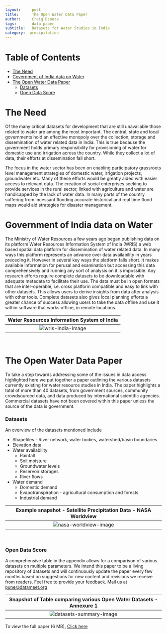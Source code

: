 ```yaml
---
layout:     post
title:      The Open Water Data Paper
author:     Craig Dsouza
tags: 		data paper
subtitle:  	Datasets for Water Studies in India
category:  precipitation
---
```

<!-- Start Writing Below in Markdown -->

Table of Contents
=================
  * [The Need](#the-need)
  * [Government of India data on Water](#government-of-india-data-on-water)
  * [The Open Water Data Paper](#the-open-water-data-paper)
    * [Datasets](#datasets)
    * [Open Data Score](#open-data-score)

# The Need
Of the many critical datasets for development that are still unavailable those related to water are among the most important. The central, state and local governments hold an effective monopoly over the collection, storage and dissemination of water related data in India. This is true because the government holds primary responsibility for provisioning of water for domestic use and irrigation across the country. While they collect a lot of data, their efforts at dissemination fall short. 

The focus in the water sector has been on enabling participatory grassroots level management strategies of domestic water, irrigation projects, groundwater etc. Many of these efforts would be greatly aided with easier access to relevant data. The creation of social enterprises seeking to provide services in the rural sector, linked with agriculture and water are handicapped by the lack of water data. In many parts of the country suffering from incessant flooding accurate historical and real time flood maps would aid strategies for disaster management. 

# Government of India data on Water
The Ministry of Water Resources a few years ago began publishing data on its platform Water Resources Information System of India (WRIS) a web based spatial data platform for dissemination of water related data. In many ways this platform represents an advance over data availability in years preceding it. However in several key ways the platform falls short. It makes available information for perusal and examination but accessing this data comprehensively and running any sort of analysis on it is impossible. Any research efforts require complete datasets to be downloadable with adequate metadata to facilitate their use. The data must be in open formats that are inter-operable, i.e. cross platform compatible and easy to link with other datasets. This allows users to derive insights from data after analysis with other tools. Complete datasets also gives local planning efforts a greater chance of success allowing users to take the data offline and use it within software that works offline, in remote locations. 

| Water Resources Information System of India|
|:---:|
| ![wris-india-image](https://datameet-pune.github.io/open-water-data/img/wris-india.png) |
<br>

# The Open Water Data Paper
To take a step towards addressing some of the issues in data access highlighted here we put together a paper outlining the various datasets currently existing for water resource studies in India. The paper highlights a total of more than 40 datasets, from government sources, community crowdsourced data, and data produced by international scientific agencies. Commercial datasets have not been covered within this paper unless the source of the data is government.

### Datasets
An overview of the datasets mentioned include<br>
* Shapefiles - River network, water bodies, watershed/basin boundaries
* Elevation data
* Water availability
  * Rainfall
  * Soil moisture
  * Groundwater levels
  * Reservoir storages
  * River flows
* Water demand
  * Domestic demand
  * Evapotranspiration - agricultural consumption and forests
  * Industrial demand

| Example snapshot - Satellite Precipitation Data - NASA Worldview|
|:---:|
| ![nasa-worldview-image](https://datameet-pune.github.io/open-water-data/img/nasa-worldview.png) |
<br>

### Open Data Score
A comprehensive table in the appendix allows for a comparison of various datasets on multiple parameters. We intend this paper to be a living repository of datasets and will continuously update the paper every few months based on suggestions for new content and revisions we receive from readers. Feel free to provide your feedback. Mail us at pune@datameet.org

| Snapshot of Table comparing various Open Water Datasets - Annexure 1|
|:---:|
| ![datasets-summary-image](https://datameet-pune.github.io/open-water-data/img/datasets-summary.png) |

To view the full paper (6 MB), [Click here](https://datameet-pune.github.io/open-water-data/docs/open-water-data-paper.pdf)
